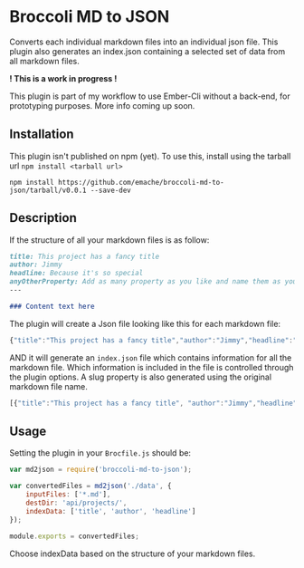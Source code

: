 # Broccoli MD to JSON

Converts each individual markdown files into an individual json file. This plugin also generates an index.json containing a selected set of data from all markdown files.


**! This is a work in progress !**

This plugin is part of my workflow to use Ember-Cli without a back-end, for prototyping purposes. More info coming up soon.


## Installation

This plugin isn't published on npm (yet). To use this, install using the tarball url `npm install <tarball url>`

```
npm install https://github.com/emache/broccoli-md-to-json/tarball/v0.0.1 --save-dev  
```

## Description

If the structure of all your markdown files is as follow:

```markdown
title: This project has a fancy title
author: Jimmy
headline: Because it's so special
anyOtherProperty: Add as many property as you like and name them as you like.
---

### Content text here
```

The plugin will create a Json file looking like this for each markdown file:

```Javascript
{"title":"This project has a fancy title","author":"Jimmy","headline":"Because it's so special","description":"<h3>Content text here</h3>"}
```

AND it will generate an `index.json` file which contains information for all the markdown file. Which information is included in the file is controlled through the plugin options. A slug property is also generated using the original markdown file name.

```javascript
[{"title":"This project has a fancy title", "author":"Jimmy","headline":"Because it's so special","slug":"project-1-name"}]
```

## Usage

Setting the plugin in your `Brocfile.js` should be:

```javascript
var md2json = require('broccoli-md-to-json');

var convertedFiles = md2json('./data', {
    inputFiles: ['*.md'],
    destDir: 'api/projects/',
    indexData: ['title', 'author', 'headline']
});

module.exports = convertedFiles;
```

Choose indexData based on the structure of your markdown files.


